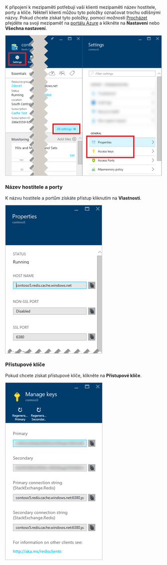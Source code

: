 K připojení k mezipaměti potřebují vaši klienti mezipaměti název hostitele, porty a klíče. Někteří klienti můžou tyto položky označovat trochu odlišnými názvy. Pokud chcete získat tyto položky, pomocí možnosti [Procházet](../articles/redis-cache/cache-configure.md#configure-redis-cache-settings) přejděte na svoji mezipaměť na [portálu Azure](https://portal.azure.com) a klikněte na **Nastavení** nebo **Všechna nastavení**.

![Nastavení mezipaměti Redis](media/redis-cache-access-keys/redis-cache-settings.png)

### Název hostitele a porty

K názvu hostitele a portům získáte přístup kliknutím na **Vlastnosti**.

![Vlastnosti mezipaměti Redis](media/redis-cache-access-keys/redis-cache-properties.png)

### Přístupové klíče

Pokud chcete získat přístupové klíče, klikněte na **Přístupové klíče**.

![Přístupové klíče mezipaměti Redis](media/redis-cache-access-keys/redis-cache-access-keys.png)


<!--HONumber=Jun16_HO2-->


